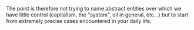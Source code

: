 The point is therefore not trying to name abstract entities over which we have little control (capitalism, the "system", oil in general, etc...) but to start from extremely precise cases encountered in your daily life.